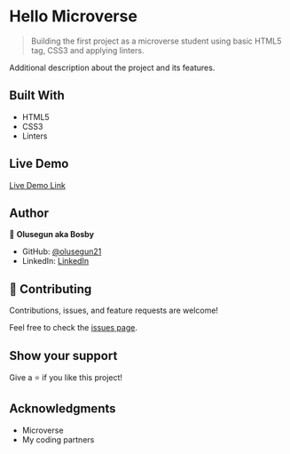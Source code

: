 
# Hello Microverse

> Building  the first project as a microverse student using basic HTML5 tag, CSS3 and applying linters.



Additional description about the project and its features.

## Built With

- HTML5
- CSS3
- Linters

## Live Demo

[Live Demo Link](https://olusegun21.github.io/HelloMicroverse/)


## Author

👤 **Olusegun aka Bosby**

- GitHub: [@olusegun21](https://github.com/olusegun21)
- LinkedIn: [LinkedIn](https://linkedin.com/in/olusegun-olagunju)



## 🤝 Contributing

Contributions, issues, and feature requests are welcome!

Feel free to check the [issues page](../../issues/).


## Show your support

Give a ⭐️ if you like this project!


## Acknowledgments

- Microverse
- My coding partners 

